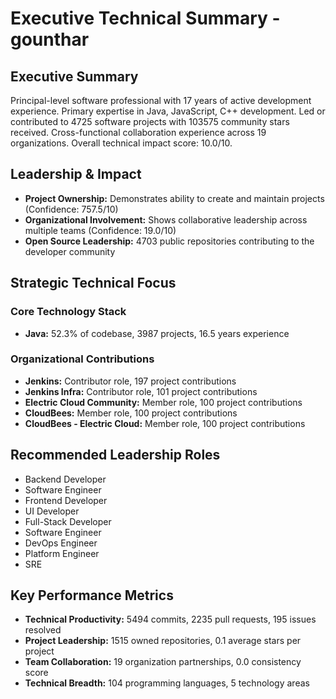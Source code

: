 # Executive Technical Summary - gounthar

## Executive Summary

Principal-level software professional with 17 years of active development experience. Primary expertise in Java, JavaScript, C++ development. Led or contributed to 4725 software projects with 103575 community stars received. Cross-functional collaboration experience across 19 organizations. Overall technical impact score: 10.0/10.

## Leadership & Impact

- **Project Ownership:** Demonstrates ability to create and maintain projects (Confidence: 757.5/10)
- **Organizational Involvement:** Shows collaborative leadership across multiple teams (Confidence: 19.0/10)
- **Open Source Leadership:** 4703 public repositories contributing to the developer community

## Strategic Technical Focus

### Core Technology Stack
- **Java:** 52.3% of codebase, 3987 projects, 16.5 years experience

### Organizational Contributions
- **Jenkins:** Contributor role, 197 project contributions
- **Jenkins Infra:** Contributor role, 101 project contributions
- **Electric Cloud Community:** Member role, 100 project contributions
- **CloudBees:** Member role, 100 project contributions
- **CloudBees - Electric Cloud:** Member role, 100 project contributions

## Recommended Leadership Roles

- Backend Developer
- Software Engineer
- Frontend Developer
- UI Developer
- Full-Stack Developer
- Software Engineer
- DevOps Engineer
- Platform Engineer
- SRE

## Key Performance Metrics

- **Technical Productivity:** 5494 commits, 2235 pull requests, 195 issues resolved
- **Project Leadership:** 1515 owned repositories, 0.1 average stars per project
- **Team Collaboration:** 19 organization partnerships, 0.0 consistency score
- **Technical Breadth:** 104 programming languages, 5 technology areas
